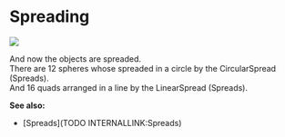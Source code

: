 # Spreading


![](~/img/Basics-Spreading.png "")   



And now the objects are spreaded.  
There are 12 spheres whose spreaded in a circle by the <span class="node">CircularSpread (Spreads)</span>.  
And 16 quads arranged in a line by the <span class="node">LinearSpread (Spreads)</span>.  

**See also:**  
* [Spreads](TODO INTERNALLINK:Spreads)  




